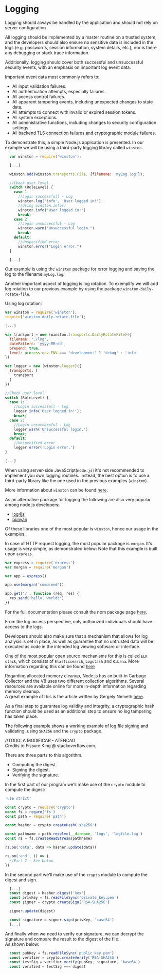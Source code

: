Logging
=======

Logging should always be handled by the application and should not rely on
server configuration.

All logging should be implemented by a master routine on a trusted system, and
the developers should also ensure no sensitive data is included in the logs
(e.g. passwords, session information, system details, etc.), nor is there
any debugging or stack trace information.

Additionally, logging should cover both successful and unsuccessful security
events, with an emphasis on important log event data.

Important event data most commonly refers to:

* All input validation failures.
* All authentication attempts, especially failures.
* All access control failures.
* All apparent tampering events, including unexpected changes to state data.
* All attempts to connect with invalid or expired session tokens.
* All system exceptions.
* All administrative functions, including changes to security configuration
  settings.
* All backend TLS connection failures and cryptographic module failures.

To demonstrate this, a simple Node.js application is presented. In our example
we will be using a third-party logging library called `winston`.  

```javascript
  var winston = require('winston');

  [...]

  winston.add(winston.transports.File, {filename: 'myLog.log'});

  //Check user level
  switch (RoleLevel) {
    case 1:
      //Login successfull - Log
      winston.log('info', 'User logged in!');
      //Using winston.info()
      winston.info('User logged in!')
      break;
    case 2:
      //Login unsuccessful - Log
      winston.warn("Unsuccessful login.")
      break;
    default:
      //Unspecified error
      winston.error("Login error.")
  }

  [...]

```

Our example is using the `winston` package for error logging and saving the
log to the filename `myLog.log`.

Another important aspect of logging is log rotation. To exemplify we will add
log rotation to our previous example by using the package
`winston-daily-rotate-file`.  

Using log rotation:
```javascript
var winston = require('winston');
require('winston-daily-rotate-file');

[...]

var transport = new (winston.transports.DailyRotateFile)({
  filename: './log',
  datePattern: 'yyyy-MM-dd',
  prepend: true,
  level: process.env.ENV === 'development' ? 'debug' : 'info'
})

var logger = new (winston.logger)({
  transports: [
    transport
  ]
})

//Check user level
switch (RoleLevel) {
  case 1:
    //Login successfull - Log
    logger.info('User logged in!');
    break;
  case 2:
    //Login unsuccessful - Log
    logger.warn('Unsuccessful login.')
    break;
  default:
    //Unspecified error
    logger.error('Login error.')
}

[...]
```

When using server-side JavaScript(`node.js`) it's not recommended to implement
you own logging routines. Instead, the best option is to use a third-party
library like the one used in the previous examples (`winston`).

More information about `winston` can be
found [here](https://github.com/winstonjs/winston).

As an alternative package for logging the following are also very popular among
node.js developers:
* [log4js][1]
* [bunyan][2]

Of these libraries one of the most popular is `winston`, hence our usage in the
examples.

In case of HTTP request logging, the most popular package is `morgan`.
It's usage is very simple, as demonstrated below:
Note that this example is built upon `express`.

```JavaScript
var express = require('express')
var morgan = require('morgan')

var app = express()

app.use(morgan('combined'))

app.get('/', function (req, res) {
  res.send('hello, world!')
})
```

For the full documentation please consult the npm package page [here][3].

From the log access perspective, only authorized individuals should have
access to the logs.

Developers should also make sure that a mechanism that allows for log
analysis is set in place, as well as guarantee that no untrusted data will
be executed as code in the intended log viewing software or interface.

One of the most popular open source mechanisms for this is called `ELK stack`,
which consists of `Elasticsearch`, `Logstash` and `Kibana`. More information
regarding this can be
found [here](https://www.elastic.co/webinars/introduction-elk-stack)

Regarding allocated memory cleanup, Node.js has an built-in Garbage Collector and
the V8 uses two different collection algorithms.
Several resources are available online for more in-depth information regarding
memory cleanup.  
A great example of this is the article written by Gergely Nemeth
[here](https://blog.risingstack.com/node-js-at-scale-node-js-garbage-collection/).

As a final step to guarantee log validity and integrity, a cryptographic
hash function should be used as an additional step to ensure no log
tampering has taken place.

The following example shows a working example of log file signing and validating,
using `SHA256` and the `crypto` package.

//TODO: A MODIFICAR - ATENCAO  
Credits to Fissure King @ stackoverflow.com.

There are three parts to this algorithm.
  - Computing the digest.
  - Signing the digest.
  - Verifying the signature.

In the first part of our program we'll make use of the `crypto` module to compute
the digest:
```JavaScript
'use strict'

const crypto = require('crypto')
const fs = requre('fs')
const path = require('path')

const hasher = crypto.createHash('sha256')

const pathname = path.resolve(__dirname, 'logs', 'logfile.log')
const rs = fs.createReadStream(pathname)

rs.on('data', data => hasher.update(data))

rs.on('end', () => {
  //Part 2 - See below
})
```

In the second part we'll make use of the `crypto` module to compute the digest
and sign.

```JavaScript
  [...]
  const digest = hasher.digest('hex')
  const privKey = fs.readFileSync('private_key.pem')
  const signer = crypto.createSign('RSA-SHA256')

  signer.update(digest)

  const signature = signer.sign(privKey, 'base64')
  [...]
```

And finally when we need to verify our signature, we can decrypt the signature
and compare the result to the digest of the file.  
As shown below:
```JavaScript
  const pubKey = fs.readFileSync('public_key.pem')
  const verifier = crypto.createVerify('RSA-SHA256')
  const testSig = verifier.verify(pubKey, signature, 'base64')
  const verified = testSig === digest
```


[1]: https://www.npmjs.com/package/log4js
[2]: https://www.npmjs.com/package/bunyan
[3]: https://www.npmjs.com/package/morgan
